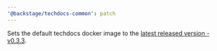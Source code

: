 ```yaml
---
'@backstage/techdocs-common': patch
---
```


Sets the default techdocs docker image to the [latest released version - v0.3.3](https://github.com/backstage/techdocs-container/releases/tag/v0.3.3).
